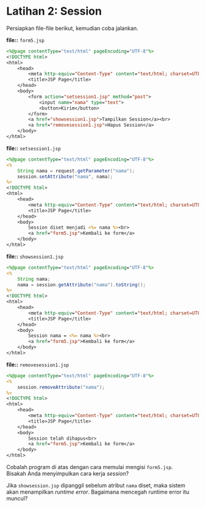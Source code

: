 # Latihan 2: Session

Persiapkan file-file berikut, kemudian coba jalankan.

**file::** `form5.jsp`
```jsp
<%@page contentType="text/html" pageEncoding="UTF-8"%>
<!DOCTYPE html>
<html>
    <head>
        <meta http-equiv="Content-Type" content="text/html; charset=UTF-8">
        <title>JSP Page</title>
    </head>
    <body>
        <form action="setsession1.jsp" method="post">
            <input name="nama" type="text">
            <button>Kirim</button>
        </form>
        <a href="showsession1.jsp">Tampilkan Session</a><br>
        <a href="removesession1.jsp">Hapus Session</a>
    </body>
</html>
```

**file::** `setsession1.jsp`
```jsp
<%@page contentType="text/html" pageEncoding="UTF-8"%>
<%
    String nama = request.getParameter("nama");
    session.setAttribute("nama", nama);
%>
<!DOCTYPE html>
<html>
    <head>
        <meta http-equiv="Content-Type" content="text/html; charset=UTF-8">
        <title>JSP Page</title>
    </head>
    <body>
        Session diset menjadi <%= nama %><br>
        <a href="form5.jsp">Kembali ke form</a>
    </body>
</html>
```

**file::** `showsession1.jsp`
```jsp
<%@page contentType="text/html" pageEncoding="UTF-8"%>
<%
    String nama;
    nama = session.getAttribute("nama").toString();
%>
<!DOCTYPE html>
<html>
    <head>
        <meta http-equiv="Content-Type" content="text/html; charset=UTF-8">
        <title>JSP Page</title>
    </head>
    <body>
        Session nama = <%= nama %><br>
        <a href="form5.jsp">Kembali ke form</a>
    </body>
</html>
```

**file::** `removesession1.jsp`
```jsp
<%@page contentType="text/html" pageEncoding="UTF-8"%>
<% 
    session.removeAttribute("nama");
%>
<!DOCTYPE html>
<html>
    <head>
        <meta http-equiv="Content-Type" content="text/html; charset=UTF-8">
        <title>JSP Page</title>
    </head>
    <body>
        Session telah dihapus<br>
        <a href="form5.jsp">Kembali ke form</a>
    </body>
</html>
```

Cobalah program di atas dengan cara memulai mengisi `form5.jsp`.\
Bisakah Anda menyimpulkan cara kerja _session_?

Jika `showsession.jsp` dipanggil sebelum atribut `nama` diset, maka sistem akan menampilkan _runtime error_. Bagaimana mencegah runtime error itu muncul?